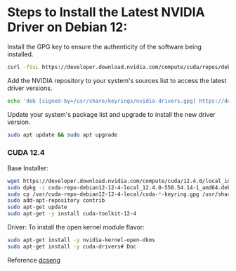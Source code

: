 # Steps to Install the Latest NVIDIA Driver on Debian 12:
Install the GPG key to ensure the authenticity of the software being installed.
```bash
curl -fSsL https://developer.download.nvidia.com/compute/cuda/repos/debian12/x86_64/3bf863cc.pub | sudo gpg --dearmor | sudo tee /usr/share/keyrings/nvidia-drivers.gpg > /dev/null 2>&1
```
Add the NVIDIA repository to your system's sources list to access the latest driver versions. 
```bash
echo 'deb [signed-by=/usr/share/keyrings/nvidia-drivers.gpg] https://developer.download.nvidia.com/compute/cuda/repos/debian12/x86_64/ /' | sudo tee /etc/apt/sources.list.d/nvidia-drivers.list
```
Update your system's package list and upgrade to install the new driver version.
```bash
sudo apt update && sudo apt upgrade
```
### CUDA 12.4
Base Installer:
```bash
wget https://developer.download.nvidia.com/compute/cuda/12.4.0/local_installers/cuda-repo-debian12-12-4-local_12.4.0-550.54.14-1_amd64.deb
sudo dpkg -i cuda-repo-debian12-12-4-local_12.4.0-550.54.14-1_amd64.deb
sudo cp /var/cuda-repo-debian12-12-4-local/cuda-*-keyring.gpg /usr/share/keyrings/
sudo add-apt-repository contrib
sudo apt-get update
sudo apt-get -y install cuda-toolkit-12-4
```
Driver:
To install the open kernel module flavor:
```bash
sudo apt-get install -y nvidia-kernel-open-dkms
sudo apt-get install -y cuda-drivers# Doc
```
Reference [dcseng](https://github.com/blakeblackshear/frigate/discussions/10548)
